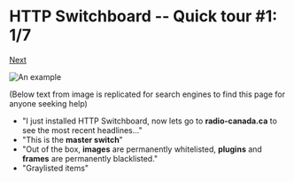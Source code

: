 # HTTP Switchboard -- Quick tour #1: 1/7

[Next](/)

![An example](https://raw.github.com/gorhill/httpswitchboard/master/doc/img/quicktour-001-a.jpg)

(Below text from image is replicated for search engines to find this page for anyone seeking help)
- "I just installed HTTP Switchboard, now lets go to **radio-canada.ca** to see the most recent headlines..."
- "This is the **master switch**"
- "Out of the box, **images** are permanently whitelisted, **plugins** and **frames** are permanently 
blacklisted."
- "Graylisted items"